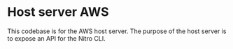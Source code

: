 # Host server AWS

This codebase is for the AWS host server.
The purpose of the host server is to expose an API for the Nitro CLI.